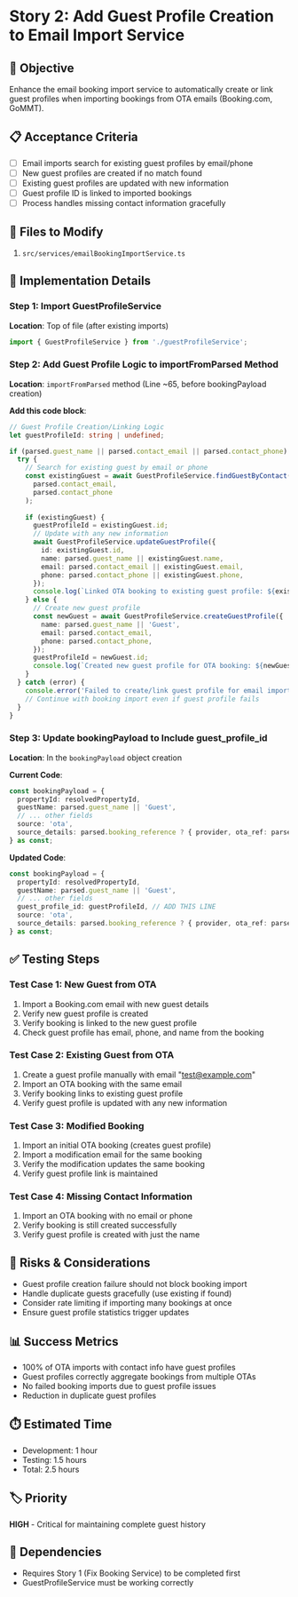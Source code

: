 # Story 2: Add Guest Profile Creation to Email Import Service

## 🎯 Objective
Enhance the email booking import service to automatically create or link guest profiles when importing bookings from OTA emails (Booking.com, GoMMT).

## 📋 Acceptance Criteria
- [ ] Email imports search for existing guest profiles by email/phone
- [ ] New guest profiles are created if no match found
- [ ] Existing guest profiles are updated with new information
- [ ] Guest profile ID is linked to imported bookings
- [ ] Process handles missing contact information gracefully

## 📍 Files to Modify
1. `src/services/emailBookingImportService.ts`

## 🔧 Implementation Details

### Step 1: Import GuestProfileService

**Location**: Top of file (after existing imports)

```typescript
import { GuestProfileService } from './guestProfileService';
```

### Step 2: Add Guest Profile Logic to importFromParsed Method

**Location**: `importFromParsed` method (Line ~65, before bookingPayload creation)

**Add this code block**:
```typescript
// Guest Profile Creation/Linking Logic
let guestProfileId: string | undefined;

if (parsed.guest_name || parsed.contact_email || parsed.contact_phone) {
  try {
    // Search for existing guest by email or phone
    const existingGuest = await GuestProfileService.findGuestByContact(
      parsed.contact_email,
      parsed.contact_phone
    );
    
    if (existingGuest) {
      guestProfileId = existingGuest.id;
      // Update with any new information
      await GuestProfileService.updateGuestProfile({
        id: existingGuest.id,
        name: parsed.guest_name || existingGuest.name,
        email: parsed.contact_email || existingGuest.email,
        phone: parsed.contact_phone || existingGuest.phone,
      });
      console.log(`Linked OTA booking to existing guest profile: ${existingGuest.id}`);
    } else {
      // Create new guest profile
      const newGuest = await GuestProfileService.createGuestProfile({
        name: parsed.guest_name || 'Guest',
        email: parsed.contact_email,
        phone: parsed.contact_phone,
      });
      guestProfileId = newGuest.id;
      console.log(`Created new guest profile for OTA booking: ${newGuest.id}`);
    }
  } catch (error) {
    console.error('Failed to create/link guest profile for email import:', error);
    // Continue with booking import even if guest profile fails
  }
}
```

### Step 3: Update bookingPayload to Include guest_profile_id

**Location**: In the `bookingPayload` object creation

**Current Code**:
```typescript
const bookingPayload = {
  propertyId: resolvedPropertyId,
  guestName: parsed.guest_name || 'Guest',
  // ... other fields
  source: 'ota',
  source_details: parsed.booking_reference ? { provider, ota_ref: parsed.booking_reference } : { provider },
} as const;
```

**Updated Code**:
```typescript
const bookingPayload = {
  propertyId: resolvedPropertyId,
  guestName: parsed.guest_name || 'Guest',
  // ... other fields
  guest_profile_id: guestProfileId, // ADD THIS LINE
  source: 'ota',
  source_details: parsed.booking_reference ? { provider, ota_ref: parsed.booking_reference } : { provider },
} as const;
```

## ✅ Testing Steps

### Test Case 1: New Guest from OTA
1. Import a Booking.com email with new guest details
2. Verify new guest profile is created
3. Verify booking is linked to the new guest profile
4. Check guest profile has email, phone, and name from the booking

### Test Case 2: Existing Guest from OTA
1. Create a guest profile manually with email "test@example.com"
2. Import an OTA booking with the same email
3. Verify booking links to existing guest profile
4. Verify guest profile is updated with any new information

### Test Case 3: Modified Booking
1. Import an initial OTA booking (creates guest profile)
2. Import a modification email for the same booking
3. Verify the modification updates the same booking
4. Verify guest profile link is maintained

### Test Case 4: Missing Contact Information
1. Import an OTA booking with no email or phone
2. Verify booking is still created successfully
3. Verify guest profile is created with just the name

## 🚨 Risks & Considerations
- Guest profile creation failure should not block booking import
- Handle duplicate guests gracefully (use existing if found)
- Consider rate limiting if importing many bookings at once
- Ensure guest profile statistics trigger updates

## 📊 Success Metrics
- 100% of OTA imports with contact info have guest profiles
- Guest profiles correctly aggregate bookings from multiple OTAs
- No failed booking imports due to guest profile issues
- Reduction in duplicate guest profiles

## ⏱️ Estimated Time
- Development: 1 hour
- Testing: 1.5 hours
- Total: 2.5 hours

## 🏷️ Priority
**HIGH** - Critical for maintaining complete guest history

## 🔗 Dependencies
- Requires Story 1 (Fix Booking Service) to be completed first
- GuestProfileService must be working correctly